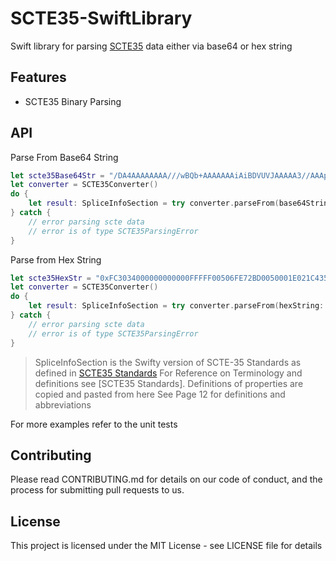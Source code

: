 # SCTE35-SwiftLibrary

Swift library for parsing [SCTE35](https://www.scte.org/SCTEDocs/Standards/ANSI_SCTE%2035%202019r1.pdf) data either via base64 or hex string

## Features

* SCTE35 Binary Parsing

## API

Parse From Base64 String

```Swift
let scte35Base64Str = "/DA4AAAAAAAA///wBQb+AAAAAAAiAiBDVUVJAAAAA3//AAApPWwDDEFCQ0QwMTIzNDU2SBAAAGgCL9A="
let converter = SCTE35Converter()
do {
    let result: SpliceInfoSection = try converter.parseFrom(base64String: scte35Base64Str)
} catch {
    // error parsing scte data
    // error is of type SCTE35ParsingError
}
```

Parse from Hex String

```Swift
let scte35HexStr = "0xFC3034000000000000FFFFF00506FE72BD0050001E021C435545494800008E7FCF0001A599B00808000000002CA0A18A3402009AC9D17E"
let converter = SCTE35Converter()
do {
    let result: SpliceInfoSection = try converter.parseFrom(hexString: scte35HexStr)
} catch {
    // error parsing scte data
    // error is of type SCTE35ParsingError
}
```

>SpliceInfoSection is the Swifty version of SCTE-35 Standards as defined in [SCTE35 Standards](https://www.scte.org/SCTEDocs/Standards/SCTE%2035%202019r1.pdf)
>For Reference on Terminology and definitions see [SCTE35 Standards].
>Definitions of properties are copied and pasted from here
>See Page 12 for definitions and abbreviations

For more examples refer to the unit tests

## Contributing

Please read CONTRIBUTING.md for details on our code of conduct, and the process for submitting pull requests to us.

## License

This project is licensed under the MIT License - see LICENSE file for details
